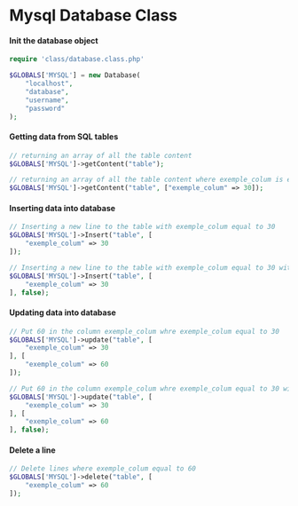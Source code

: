 # Mysql Database Class

#### Init the database object
```php
require 'class/database.class.php'

$GLOBALS['MYSQL'] = new Database(
	"localhost",
	"database",
	"username",
	"password"
);
```

#### Getting data from SQL tables
```php
// returning an array of all the table content
$GLOBALS['MYSQL']->getContent("table");

// returning an array of all the table content where exemple_colum is equal to 30
$GLOBALS['MYSQL']->getContent("table", ["exemple_colum" => 30]);
```

#### Inserting data into database
```php
// Inserting a new line to the table with exemple_colum equal to 30
$GLOBALS['MYSQL']->Insert("table", [
	"exemple_colum" => 30
]);

// Inserting a new line to the table with exemple_colum equal to 30 without the XSS filter
$GLOBALS['MYSQL']->Insert("table", [
	"exemple_colum" => 30
], false);
```

#### Updating data into database
```php
// Put 60 in the column exemple_colum whre exemple_colum equal to 30
$GLOBALS['MYSQL']->update("table", [
	"exemple_colum" => 30
], [
	"exemple_colum" => 60
]);

// Put 60 in the column exemple_colum whre exemple_colum equal to 30 without the XSS filter
$GLOBALS['MYSQL']->update("table", [
	"exemple_colum" => 30
], [
	"exemple_colum" => 60
], false);
```


#### Delete a line
```php
// Delete lines where exemple_colum equal to 60
$GLOBALS['MYSQL']->delete("table", [
	"exemple_colum" => 60
]);
```
